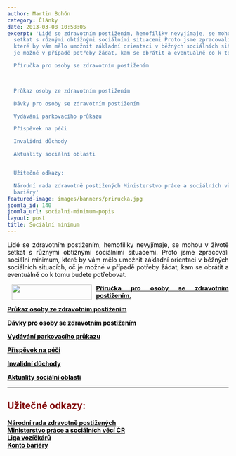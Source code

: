 ```yaml
---
author: Martin Bohůn
category: Články
date: 2013-03-08 10:58:05
excerpt: 'Lidé se zdravotním postižením, hemofiliky nevyjímaje, se mohou v životě
  setkat s různými obtížnými sociálními situacemi Proto jsme zpracovali sociální minimum,
  které by vám mělo umožnit základní orientaci v běžných sociálních situacích, oč
  je možné v případě potřeby žádat, kam se obrátit a eventuálně co k tomu budete potřebovat

  Příručka pro osoby se zdravotním postižením 

   

  Průkaz osoby ze zdravotním postižením

  Dávky pro osoby se zdravotním postižením

  Vydávání parkovacího průkazu

  Příspěvek na péči

  Invalidní důchody

  Aktuality sociální oblasti


  Užitečné odkazy:

  Národní rada zdravotně postižených Ministerstvo práce a sociálních věcí ČRLiga vozíčkárůKonto
  bariéry'
featured-image: images/banners/prirucka.jpg
joomla_id: 140
joomla_url: socialni-minimum-popis
layout: post
title: Sociální minimum
---
```


<p style="text-align: justify;">
 <span style="color: #000000;">
  Lidé se zdravotním postižením, hemofiliky nevyjímaje, se mohou v životě setkat s různými obtížnými sociálními situacemi. Proto jsme zpracovali sociální minimum, které by vám mělo umožnit základní orientaci v běžných sociálních situacích, oč je možné v případě potřeby žádat, kam se obrátit a eventuálně co k tomu budete potřebovat.
 </span>
</p>
<p style="text-align: justify;">
 <a href="images/dokumenty-pdf-doc/prirucka_ozp_2016.pdf">
  <span style="color: #000000;">
   <img border="0" height="35" src="{{ site.baseurl }}/images/banners/prirucka.jpg" style="float: left; margin-left: 10px; margin-right: 10px;" width="182"/>
   <strong>
    Příručka pro osoby se zdravotním postižením.
   </strong>
  </span>
  <strong>
  </strong>
 </a>
</p>
<p style="text-align: justify;">
 <strong>
 </strong>
</p>
<p>
 <span style="color: #000000;">
  <strong>
   <a href="index.php/cs/socialni-minimum/prukaz-osoby-se-zp" title="Průkaz osoby se ZP">
    <span class="download" style="color: #000000;">
     Průkaz osoby ze zdravotním postižením
    </span>
   </a>
  </strong>
 </span>
</p>
<p>
 <span style="color: #000000;">
  <strong>
   <a href="index.php/cs/socialni-minimum/davky-pro-osoby-se-zp" title="Dávky pro osoby se ZP">
    <span class="download" style="color: #000000;">
     Dávky pro osoby se zdravotním postižením
    </span>
   </a>
  </strong>
 </span>
</p>
<p>
 <span style="color: #000000;">
  <strong>
   <a href="index.php/cs/socialni-minimum/parkovaci-prukaz" title="Parkovací průkaz">
    <span class="download" style="color: #000000;">
     Vydávání parkovacího průkazu
    </span>
   </a>
  </strong>
 </span>
</p>
<p>
 <span style="color: #000000;">
  <strong>
   <a href="index.php/cs/socialni-minimum/prispevek-na-peci" title="Příspěvek na péči">
    <span class="download" style="color: #000000;">
     Příspěvek na péči
    </span>
   </a>
  </strong>
 </span>
</p>
<p>
 <span style="color: #000000;">
  <strong>
   <a href="index.php/cs/socialni-minimum/invalidni-duchody" title="Invalidní důchody">
    <span class="download" style="color: #000000;">
     Invalidní důchody
    </span>
   </a>
  </strong>
 </span>
</p>
<p>
 <span style="color: #000000;">
  <strong>
   <span class="download">
    <a href="index.php/cs/socialni-minimum/soc-otazky" title="Aktuality sociální oblasti">
     <span style="color: #000000;">
      Aktuality sociální oblasti
     </span>
    </a>
   </span>
  </strong>
 </span>
</p>
<hr/>
<h2>
 <span style="color: #800000;">
  Užitečné odkazy:
 </span>
</h2>
<p>
 <strong>
  <span style="color: #000000;">
   <span class="download">
    <a href="http://www.nrzp.cz/" title="Národní rada zdravotně postižených">
     <span style="color: #000000;">
      Národní rada zdravotně postižených
     </span>
    </a>
    <br/>
    <a href="http://www.mpsv.cz/cs/8#dsp" title="MPSV">
     <span style="color: #000000;">
      Ministerstvo práce a sociálních věcí ČR
     </span>
    </a>
    <br/>
    <a href="http://ligavozick.skynet.cz/ip/prispevky.php?oblast=9000094" title="Liga vozíčkářů">
     <span style="color: #000000;">
      Liga vozíčkárů
     </span>
    </a>
    <br/>
    <a href="http://autabezbarier.kontobariery.cz/home.aspx" title="Konto bariéry">
     <span style="color: #000000;">
      Konto bariéry
     </span>
    </a>
    <br/>
   </span>
  </span>
 </strong>
</p>